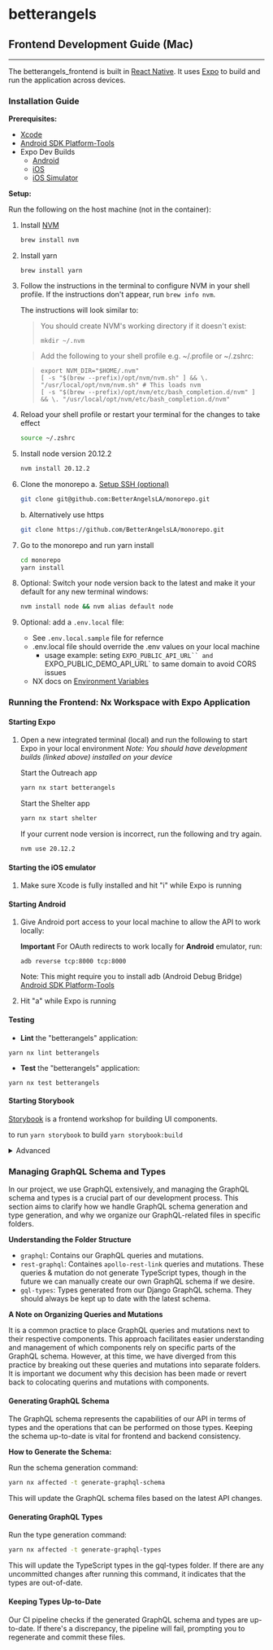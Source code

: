 # betterangels

## Frontend Development Guide (Mac)

<hr>

The betterangels_frontend is built in [React Native](https://reactnative.dev/). It uses [Expo](https://docs.expo.dev/) to build and run the application across devices.

### Installation Guide

**Prerequisites:**

- [Xcode](https://developer.apple.com/xcode/resources/)
- [Android SDK Platform-Tools](https://developer.android.com/studio/releases/platform-tools)
- Expo Dev Builds
  - [Android](https://expo.dev/accounts/better-angels/projects/betterangels/builds/d76c28fb-9433-4f49-a062-6dfb961bc59a)
  - [iOS](https://expo.dev/accounts/better-angels/projects/betterangels/builds/eee2cfba-66d7-4cfe-ad56-4bd7cd69e2cb)
  - [iOS Simulator](https://expo.dev/accounts/better-angels/projects/betterangels/builds/905d580b-59fa-4c50-9372-9469b6305b43)

**Setup:**

Run the following on the host machine (not in the container):

1. Install [NVM](https://github.com/nvm-sh/nvm)

   ```bash
   brew install nvm
   ```

1. Install yarn

   ```
   brew install yarn
   ```

1. Follow the instructions in the terminal to configure NVM in your shell profile. If the instructions don't appear, run `brew info nvm`.

   The instructions will look similar to:

   > You should create NVM's working directory if it doesn't exist:
   >
   > ```
   > mkdir ~/.nvm
   > ```

   > Add the following to your shell profile e.g. ~/.profile or ~/.zshrc:

   > ```
   > export NVM_DIR="$HOME/.nvm"
   > [ -s "$(brew --prefix)/opt/nvm/nvm.sh" ] && \. "/usr/local/opt/nvm/nvm.sh" # This loads nvm
   > [ -s "$(brew --prefix)/opt/nvm/etc/bash_completion.d/nvm" ] && \. "/usr/local/opt/nvm/etc/bash_completion.d/nvm"
   > ```

1. Reload your shell profile or restart your terminal for the changes to take effect

   ```bash
   source ~/.zshrc
   ```

1. Install node version 20.12.2

   ```bash
   nvm install 20.12.2
   ```

1. Clone the monorepo
   a. [Setup SSH (optional)](https://docs.github.com/en/authentication/connecting-to-github-with-ssh)

   ```bash
   git clone git@github.com:BetterAngelsLA/monorepo.git
   ```

   b. Alternatively use https

   ```bash
   git clone https://github.com/BetterAngelsLA/monorepo.git
   ```

1. Go to the monorepo and run yarn install

   ```bash
   cd monorepo
   yarn install
   ```

1. Optional: Switch your node version back to the latest and make it your default for any new terminal windows:

   ```bash
   nvm install node && nvm alias default node
   ```

1. Optional: add a `.env.local` file:
   - See `.env.local.sample` file for refernce
   - .env.local file should override the .env values on your local machine
     - usage example: seting ` EXPO_PUBLIC_API_URL`` and  `EXPO_PUBLIC_DEMO_API_URL` to same domain to avoid CORS issues
   - NX docs on [Environment Variables](https://nx.dev/recipes/tips-n-tricks/define-environment-variables)

### Running the Frontend: Nx Workspace with Expo Application

#### Starting Expo

1. Open a new integrated terminal (local) and run the following to start Expo in your local environment
   _Note: You should have development builds (linked above) installed on your device_

   Start the Outreach app

   ```bash
   yarn nx start betterangels
   ```

   Start the Shelter app

   ```bash
   yarn nx start shelter
   ```

   If your current node version is incorrect, run the following and try again.

   ```bash
   nvm use 20.12.2
   ```

#### Starting the iOS emulator

1. Make sure Xcode is fully installed and hit "i" while Expo is running

#### Starting Android

1. Give Android port access to your local machine to allow the API to work locally:

   **Important** For OAuth redirects to work locally for **Android** emulator, run:

   ```
   adb reverse tcp:8000 tcp:8000
   ```

   Note: This might require you to install adb (Android Debug Bridge) [Android SDK Platform-Tools](https://developer.android.com/studio/releases/platform-tools)

1. Hit "a" while Expo is running

#### Testing

- **Lint** the "betterangels" application:

```
yarn nx lint betterangels
```

- **Test** the "betterangels" application:

```
yarn nx test betterangels
```

#### Starting Storybook

[Storybook](https://storybook.js.org/docs) is a frontend workshop for building UI components.

to run `yarn storybook`
to build `yarn storybook:build`

<details>
<summary>Advanced</summary>

- **Build** the "betterangels" application:

```
yarn nx build betterangels
```

</details>

### Managing GraphQL Schema and Types

In our project, we use GraphQL extensively, and managing the GraphQL schema and types is a crucial part of our development process. This section aims to clarify how we handle GraphQL schema generation and type generation, and why we organize our GraphQL-related files in specific folders.

**Understanding the Folder Structure**

- `graphql`: Contains our GraphQL queries and mutations.
- `rest-graphql`: Containes `apollo-rest-link` queries and mutations. These queries & mutation do not generate TypeScript types, though in the future we can manually create our own GraphQL schema if we desire.
- `gql-types`: Types generated from our Django GraphQL schema. They should always be kept up to date with the latest schema.

**A Note on Organizing Queries and Mutations**

It is a common practice to place GraphQL queries and mutations next to their respective components. This approach facilitates easier understanding and management of which components rely on specific parts of the GraphQL schema. However, at this time, we have diverged from this practice by breaking out these queries and mutations into separate folders. It is important we document why this decision has been made or revert back to colocating querins and mutations with components.

#### Generating GraphQL Schema

The GraphQL schema represents the capabilities of our API in terms of types and the operations that can be performed on those types. Keeping the schema up-to-date is vital for frontend and backend consistency.

**How to Generate the Schema:**

Run the schema generation command:

```bash
yarn nx affected -t generate-graphql-schema
```

This will update the GraphQL schema files based on the latest API changes.

#### Generating GraphQL Types

Run the type generation command:

```bash
yarn nx affected -t generate-graphql-types
```

This will update the TypeScript types in the gql-types folder. If there are any uncommitted changes after running this command, it indicates that the types are out-of-date.

#### Keeping Types Up-to-Date

Our CI pipeline checks if the generated GraphQL schema and types are up-to-date. If there's a discrepancy, the pipeline will fail, prompting you to regenerate and commit these files.

<br>
<br>
